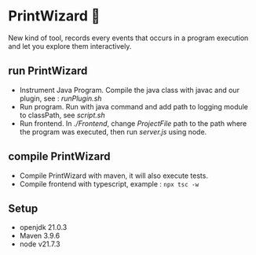 # PrintWizard 🧙

New kind of tool, records every events that occurs in a program execution and let you explore them interactively.

## run PrintWizard

- Instrument Java Program. Compile the java class with javac and our plugin, see : *runPlugin.sh*
- Run program. Run with java command and add path to logging module to classPath, see *script.sh*
- Run frontend. In *./Frontend*, change *ProjectFile* path to the path where the program was executed, then run *server.js* using node. 

## compile PrintWizard

- Compile PrintWizard with maven, it will also execute tests.
- Compile frontend with typescript, example : `npx tsc -w`

## Setup
- openjdk 21.0.3
- Maven 3.9.6
- node v21.7.3